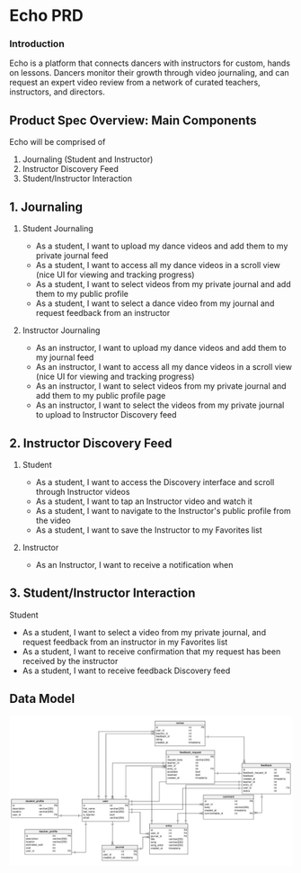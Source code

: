 # Echo PRD

### Introduction

Echo is a platform that connects dancers with instructors for custom, hands on lessons. Dancers monitor their growth through video journaling, and can request an expert video review from a network of curated teachers, instructors, and directors.

## Product Spec Overview: Main Components

Echo will be comprised of 

1. Journaling (Student and Instructor)
2. Instructor Discovery Feed
3. Student/Instructor Interaction

## 1. Journaling 

1. Student Journaling
    * As a student, I want to upload my dance videos and add them to my private journal feed
    * As a student, I want to access all my dance videos in a scroll view (nice UI for viewing and tracking progress)
    * As a student, I want to select videos from my private journal and add them to my public profile
    * As a student, I want to select a dance video from my journal and request feedback from an instructor

2. Instructor Journaling 
    * As an instructor, I want to upload my dance videos and add them to my journal feed
    * As an instructor, I want to access all my dance videos in a scroll view (nice UI for viewing and tracking progress)
    * As an instructor, I want to select videos from my private journal and add them to my public profile page   
     * As an instructor, I want to select the videos from my private journal to upload to Instructor Discovery feed
   

## 2. Instructor Discovery Feed

1. Student
    * As a student, I want to access the Discovery interface and scroll through Instructor videos 
    * As a student, I want to tap an Instructor video and watch it
    * As a student, I want to navigate to the Instructor's public profile from the video 
    * As a student, I want to save the Instructor to my Favorites list

2. Instructor 
    * As an Instructor, I want to receive a notification when 

## 3. Student/Instructor Interaction

Student
* As a student, I want to select a video from my private journal, and request feedback from an instructor in my Favorites list
* As a student, I want to receive confirmation that my request has been received by the instructor
* As a student, I want to receive feedback
Discovery feed

## Data Model
![Echo Schema](/echo_data_model.png)
